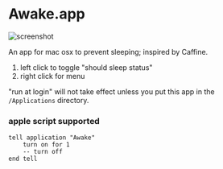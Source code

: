 Awake.app
=========

![screenshot](https://raw.github.com/xiaozi/Awake.app/master/screenshot.png)

An app for mac osx to prevent sleeping; inspired by Caffine.

1. left click to toggle "should sleep status"
2. right click for menu

"run at login" will not take effect unless you put this app in the `/Applications` directory.

### apple script supported

```applescript
tell application "Awake"
	turn on for 1
	-- turn off
end tell
```